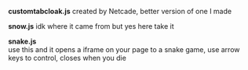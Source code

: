 **customtabcloak.js**
created by Netcade, better version of one I made
  
**snow.js**
idk where it came from but yes here take it

**snake.js**  
use this and it opens a iframe on your page to a snake game, use arrow keys to control, closes when you die

